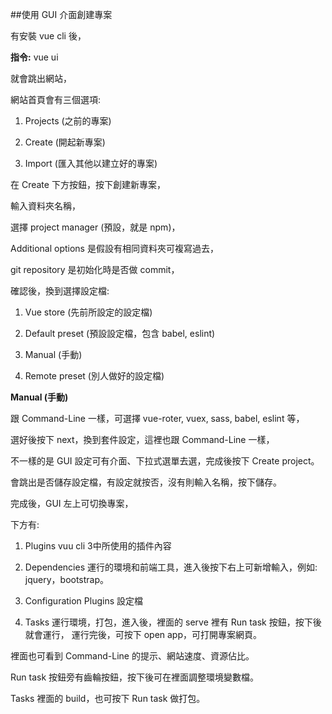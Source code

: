##使用 GUI 介面創建專案

有安裝 vue cli 後，

**指令:**
vue ui

就會跳出網站，

網站首頁會有三個選項:

1. Projects (之前的專案)

2. Create (開起新專案)

3. Import (匯入其他以建立好的專案)

在 Create 下方按鈕，按下創建新專案，

輸入資料夾名稱，

選擇 project manager (預設，就是 npm)，

Additional options 是假設有相同資料夾可複寫過去，

git repository 是初始化時是否做 commit，

確認後，換到選擇設定檔:

1. Vue store (先前所設定的設定檔)

2. Default preset (預設設定檔，包含 babel, eslint)

3. Manual (手動)

4. Remote preset (別人做好的設定檔)

**Manual (手動)**

跟 Command-Line 一樣，可選擇 vue-roter, vuex, sass, babel, eslint 等，

選好後按下 next，換到套件設定，這裡也跟 Command-Line 一樣，

不一樣的是 GUI 設定可有介面、下拉式選單去選，完成後按下 Create project。

會跳出是否儲存設定檔，有設定就按否，沒有則輸入名稱，按下儲存。

完成後，GUI 左上可切換專案，

下方有:

1. Plugins
vuu cli 3中所使用的插件內容

2. Dependencies
運行的環境和前端工具，進入後按下右上可新增輸入，例如: jquery，bootstrap。

3. Configuration
Plugins 設定檔

4. Tasks
運行環境，打包，進入後，裡面的 serve 裡有 Run task 按鈕，按下後就會運行，
運行完後，可按下 open app，可打開專案網頁。

裡面也可看到 Command-Line 的提示、網站速度、資源佔比。

Run task 按鈕旁有齒輪按鈕，按下後可在裡面調整環境變數檔。

Tasks 裡面的 build，也可按下 Run task 做打包。